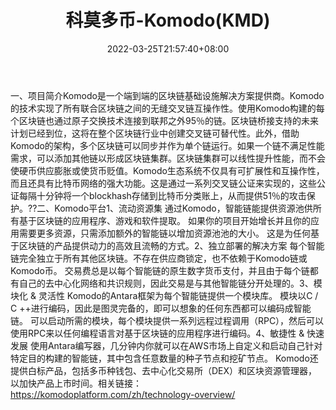 ﻿---
weight: 
title: "科莫多币-Komodo(KMD)"
description: "Komodo是一个端到端的区块链基础设施解决方案提供商"
date: 2022-03-25T21:57:40+08:00
lastmod: 2022-03-25T16:45:40+08:00
draft: false
authors: ["Metabd"]
featuredImage: "kemoduobi-komodokmd.webp"
link: ""
tags: ["数字代币","科莫多币-Komodo(KMD)"]
categories: ["navigation"]
navigation: ["数字代币"]
lightgallery: true
toc: true
pinned: false
recommend: false
recommend1: false
---
一、项目简介Komodo是一个端到端的区块链基础设施解决方案提供商。Komodo的技术实现了所有联合区块链之间的无缝交叉链互操作性。使用Komodo构建的每个区块链也通过原子交换技术连接到联邦之外95％的链。区块链桥接支持的未来计划已经到位，这将在整个区块链行业中创建交叉链可替代性。此外，借助Komodo的架构，多个区块链可以同步并作为单个链运行。如果一个链不满足性能需求，可以添加其他链以形成区块链集群。区块链集群可以线性提升性能，而不会使硬币供应膨胀或使货币贬值。Komodo生态系统不仅具有可扩展性和互操作性，而且还具有比特币网络的强大功能。这是通过一系列交叉链公证来实现的，这些公证每隔十分钟将一个blockhash存储到比特币分类账上，从而提供51％的攻击保护。??二、Komodo平台1、流动资源集
通过Komodo，智能链能提供资源池供所有基于区块链的应用程序、游戏和软件提取。 如果你的项目开始增长并且你的应用需要更多资源，只需添加额外的智能链以增加资源池池的大小。 这是为任何基于区块链的产品提供动力的高效且流畅的方式。2、独立部署的解决方案
每个智能链完全独立于所有其他区块链。不存在供应商锁定，也不依赖于Komodo链或Komodo币。 交易费总是以每个智能链的原生数字货币支付，并且由于每个链都有自己的去中心化网络和共识规则，因此交易是与其他智能链分开处理的。3、模块化 & 灵活性
Komodo的Antara框架为每个智能链提供一个模块库。 模块以C / C ++进行编码，因此是图灵完备的，即可以想象的任何东西都可以编码成智能链。 可以启动所需的模块，每个模块提供一系列远程过程调用（RPC），然后可以使用RPC来以任何编程语言对基于区块链的应用程序进行编码。4、敏捷性 & 快速发展
使用Antara编写器，几分钟内你就可以在AWS市场上自定义和启动自己针对特定目的构建的智能链，其中包含任意数量的种子节点和挖矿节点。 Komodo还提供白标产品，包括多币种钱包、去中心化交易所（DEX）和区块资源管理器，以加快产品上市时间。相关链接：
https://komodoplatform.com/zh/technology-overview/
